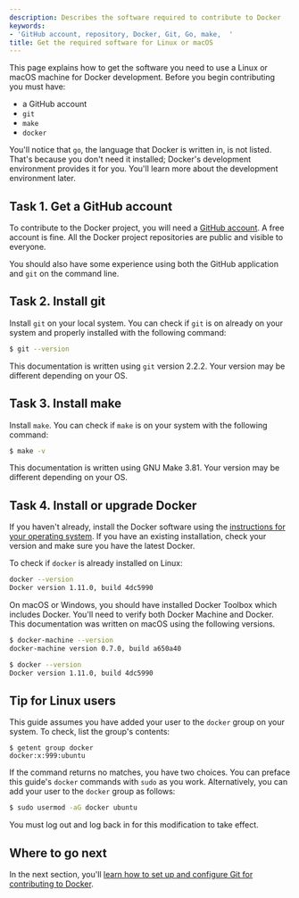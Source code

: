 ```yaml
---
description: Describes the software required to contribute to Docker
keywords:
- 'GitHub account, repository, Docker, Git, Go, make,  '
title: Get the required software for Linux or macOS
---
```


This page explains how to get the software you need to use a Linux or macOS
machine for Docker development. Before you begin contributing you must have:

*  a GitHub account
* `git`
* `make`
* `docker`

You'll notice that `go`, the language that Docker is written in, is not listed.
That's because you don't need it installed; Docker's development environment
provides it for you. You'll learn more about the development environment later.

## Task 1. Get a GitHub account

To contribute to the Docker project, you will need a <a
href="https://github.com" target="_blank">GitHub account</a>. A free account is
fine. All the Docker project repositories are public and visible to everyone.

You should also have some experience using both the GitHub application and `git`
on the command line.

## Task 2. Install git

Install `git` on your local system. You can check if `git` is on already on your
system and properly installed with the following command:

```bash
$ git --version
```

This documentation is written using `git` version 2.2.2. Your version may be
different depending on your OS.

## Task 3. Install make

Install `make`. You can check if `make` is on your system with the following
command:

```bash
$ make -v
```

This documentation is written using GNU Make 3.81. Your version may be different
depending on your OS.

## Task 4. Install or upgrade Docker

If you haven't already, install the Docker software using the
<a href="/engine/installation" target="_blank">instructions for your operating system</a>.
If you have an existing installation, check your version and make sure you have
the latest Docker.

To check if `docker` is already installed on Linux:

```bash
docker --version
Docker version 1.11.0, build 4dc5990
```

On macOS or Windows, you should have installed Docker Toolbox which includes
Docker. You'll need to verify both Docker Machine and Docker. This
documentation was written on macOS using the following versions.

```bash
$ docker-machine --version
docker-machine version 0.7.0, build a650a40

$ docker --version
Docker version 1.11.0, build 4dc5990
```

## Tip for Linux users

This guide assumes you have added your user to the `docker` group on your system.
To check, list the group's contents:

```
$ getent group docker
docker:x:999:ubuntu
```

If the command returns no matches, you have two choices. You can preface this
guide's `docker` commands with `sudo` as you work. Alternatively, you can add
your user to the `docker` group as follows:

```bash
$ sudo usermod -aG docker ubuntu
```

You must log out and log back in for this modification to take effect.


## Where to go next

In the next section, you'll [learn how to set up and configure Git for
contributing to Docker](set-up-git.md).
